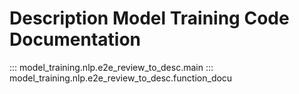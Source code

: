 # Description Model Training Code Documentation

<!-- ::: model_training.nlp.review_to_theme.data_encode_training
::: model_training.nlp.review_to_theme.data_encode -->
::: model_training.nlp.e2e_review_to_desc.main
::: model_training.nlp.e2e_review_to_desc.function_docu
<!-- ::: model_training.nlp.review_to_theme.performance_eval -->